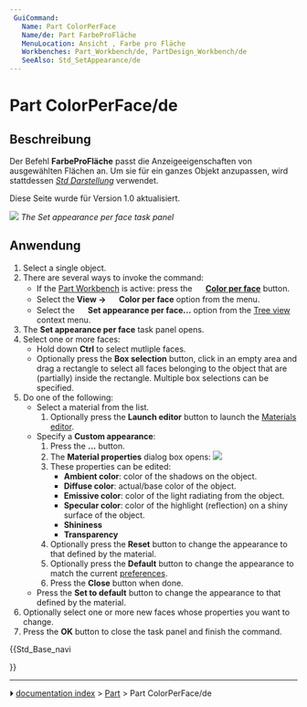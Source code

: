 ```yaml
---
 GuiCommand:
   Name: Part ColorPerFace
   Name/de: Part FarbeProFläche
   MenuLocation: Ansicht , Farbe pro Fläche
   Workbenches: Part_Workbench/de, PartDesign_Workbench/de
   SeeAlso: Std_SetAppearance/de
---
```


# Part ColorPerFace/de



## Beschreibung

Der Befehl **FarbeProFläche** passt die Anzeigeeigenschaften von ausgewählten Flächen an. Um sie für ein ganzes Objekt anzupassen, wird stattdessen *[Std Darstellung](Std_SetAppearance/de.md)* verwendet.

Diese Seite wurde für Version 1.0 aktualisiert.

![](images/Part_ColorPerFace_Taskpanel.png ) 
*The Set appearance per face task panel*



## Anwendung

1.  Select a single object.
2.  There are several ways to invoke the command:
    -   If the [Part Workbench](Part_Workbench.md) is active: press the **<img src="images/Part_ColorPerFace.svg" width=16px> [Color per face](Part_ColorPerFace.md)** button.
    -   Select the **View → <img src="images/Part_ColorPerFace.svg" width=16px> Color per face** option from the menu.
    -   Select the **<img src="images/Part_ColorPerFace.svg" width=16px> Set appearance per face...** option from the [Tree view](Tree_view.md) context menu.
3.  The **Set appearance per face** task panel opens.
4.  Select one or more faces:
    -   Hold down **Ctrl** to select mutliple faces.
    -   Optionally press the **Box selection** button, click in an empty area and drag a rectangle to select all faces belonging to the object that are (partially) inside the rectangle. Multiple box selections can be specified.
5.  Do one of the following:
    -   Select a material from the list.
        1.  Optionally press the **Launch editor** button to launch the [Materials editor](Materials_Edit.md).
    -   Specify a **Custom appearance**:
        1.  Press the **...** button.
        2.  The **Material properties** dialog box opens:
            ![](images/Material_Properties_Dialog.png )
        3.  These properties can be edited:
            -   **Ambient color**: color of the shadows on the object.
            -   **Diffuse color**: actual/base color of the object.
            -   **Emissive color**: color of the light radiating from the object.
            -   **Specular color**: color of the highlight (reflection) on a shiny surface of the object.
            -   **Shininess**
            -   **Transparency**
        4.  Optionally press the **Reset** button to change the appearance to that defined by the material.
        5.  Optionally press the **Default** button to change the appearance to match the current [preferences](PartDesign_Preferences#Shape_appearance.md).
        6.  Press the **Close** button when done.
    -   Press the **Set to default** button to change the appearance to that defined by the material.
6.  Optionally select one or more new faces whose properties you want to change.
7.  Press the **OK** button to close the task panel and finish the command.





{{Std_Base_navi

}}



---
⏵ [documentation index](../README.md) > [Part](Part_Workbench.md) > Part ColorPerFace/de
